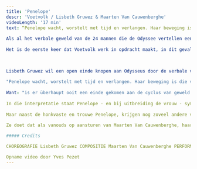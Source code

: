 ```yaml
---
title: 'Penelope'
descr: 'Voetvolk / Lisbeth Gruwez & Maarten Van Cauwenberghe'
videoLength: '17 min'
text: “Penelope wacht, worstelt met tijd en verlangen. Haar beweging is die van de stilstand.”  
  
Als al het verbale geweld van de 24 mannen die de Odyssee vertellen eenmaal over de scène heeft geraasd, brengt Lisbeth Gruwez een woordeloos antwoord in de meest zuivere eenvoud: twintig minuten lang danst ze alle verzwegen vrouwen van de Odyssee bijeen, en dient dusdanig al die mannen van repliek.  
  
Het is de eerste keer dat Voetvolk werk in opdracht maakt, in dit geval in opdracht van de KVS. Hun bijdrage aan het Odysseus-project is een epiloog: een voetnoot van Voetvolk.

‍  
  
Lisbeth Gruwez wil een open einde knopen aan Odysseus door de verbale veelheid naar een non-verbaal nulpunt te verleiden. No trucare, niks foefelare: ze maakt slechts gebruik van haar eigen lichaam om bijvoorbeeld het wachten van Penelope te verbeelden.  
  
"Penelope wacht, worstelt met tijd en verlangen. Haar beweging is die van de stilstand," merkt Lisbeth op. Die unieke combinatie van beweging en stilstand giet ze in de vorm van een spiraal: een figuur die tegelijk beperkt en onbeperkt is. Het is haar bedoeling om de tijd niet lineair, maar circulair op te vatten.  
  
Want: "is er überhaupt ooit een einde gekomen aan de cyclus van geweld die de Odyssee verbeeldt?" Dat is volgens Lisbeth de hoofdvraag van het gedicht. Ze leest het geheel als een eeuwig wederkeren van (mannelijk) geweld: een cyclus van vallen en opstaan, van aanvallen en hervallen.  
  
In die interpretatie staat Penelope - en bij uitbreiding de vrouw - symbool voor verbintenis en verzoening, terwijl het mannelijke idioom van roem en heldendom alleen maar verdeeldheid zaait.  
  
Maar naast de honkvaste en trouwe Penelope, krijgen nog zoveel andere vrouwen een non-verbale stem. Lisbeth probeert evengoed de femme fatale en de tomboy naar boven te brengen. De nimfen en sirenen, Calypso en Circe. De meest uiteenlopende aspecten van het vrouw-zijn die in haar lijf besloten liggen, wil ze uitvergroten en naar buiten brengen.  
  
Ze doet dat als vanouds op aansturen van Maarten Van Cauwenberghe, haar vaste partner bij Voetvolk, die muziek ontwikkelt die de solo van Lisbeth tegelijk ondersteunt en aanvalt, als een soort contrapunt. Samen willen ze de tijd (voor even) laten stollen.

##### Credits

CHOREOGRAFIE Lisbeth Gruwez COMPOSITIE Maarten Van Cauwenberghe PERFORMANCE Lisbeth Gruwez LICHTONTWERP Jan Maertens & Harry Cole SCENOGRAFIE Marie Szersnovicz KOSTUUM Myriam Van Gucht REPETITOR Lucius Romeo-Fromm TECHNISCH DIRECTEUR Thomas Glorieux PRODUCTIE Voetvolk vzw & KVS MET DE STEUN VAN de Vlaamse Gemeenschap & de Vlaamse Gemeenschapscommissie

Opname video door Yves Pezet
---
```

